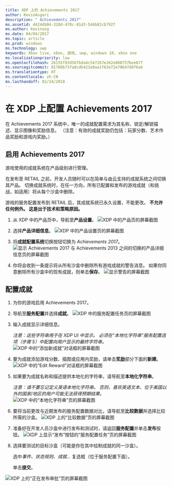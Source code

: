 ```yaml
---
title: XDP 上的 Achievements 2017
author: KevinAsgari
description: " Achievements 2017"
ms.assetid: d424db04-328d-470c-81d3-5d4b82cb792f
ms.author: kevinasg
ms.date: 04/04/2017
ms.topic: article
ms.prod: windows
ms.technology: uwp
keywords: Xbox live, xbox, 游戏, uwp, windows 10, xbox one
ms.localizationpriority: low
ms.openlocfilehash: 26155f83d567bda4c5472b7e262e888757bee87f
ms.sourcegitcommit: 01760b73fa8cdb423a9aa1f63e72e70647d8f6ab
ms.translationtype: HT
ms.contentlocale: zh-CN
ms.lasthandoff: 02/24/2018
---
```

# <a name="configure-achievements-2017-on-xdp"></a>在 XDP 上配置 Achievements 2017

在 Achievements 2017 系统中，唯一的成就配置需求为其名称、锁定/解锁描述、显示图像和奖励信息。 （注意：有效的成就奖励仍包括：玩家分数、艺术作品奖励和游戏内奖励。）

<span id="_Enable_Simplified_Achievements" class="anchor"></span>

## <a name="enable-achievements-2017"></a>启用 Achievements 2017

游戏使用的成就系统在产品级别进行管理。  

在发布至 RETAIL 之前，开发人员随时可以在简单与由云支持的成就系统之间切换其产品。 切换成就系统时，在任一方向，所有已配置和发布的游戏成就（和挑战，如适用）将从每个沙盒中删除。 

游戏的服务配置发布到 RETAIL 后，其成就系统已永久设置，不能更改。 **不允许任何例外。 这是出于技术和策略原因。**

1.  从 XDP 中的产品页中，导航至**产品设置**。
![XDP 中的产品页的屏幕截图](../../images/omega/simplified-achievements-1.png)

2.  选择**产品详细信息**。
![XDP 中的产品设置页的屏幕截图](../../images/omega/simplified-achievements-2.png)

1.  将**成就配置系统**切换按钮切换为 *Achievements 2017*。
![显示 Achievements 2017 与 Achievements 2013 之间的切换的产品详细信息页的屏幕截图](../../images/omega/simplified-achievements-3.png)

1.  你将会收到一条提示将从所有沙盒中删除所有游戏成就的警告消息。 如果你同意删除所有沙盒中的现有成就，则单击**保存**。
![显示警告的屏幕截图](../../images/omega/simplified-achievements-4.png)

## <a name="configure-an-achievement"></a>配置成就

1.  为你的游戏启用 Achievements 2017。

2.  导航至**服务配置**并选择**成就**。
![XDP 中的服务配置任务页的屏幕截图](../../images/omega/simplified-achievements-5.png)

1.  输入成就显示详细信息。

    *注意：这些字符串用于在 XDP UI 中显示。 必须在“本地化字符串”服务配置选项（步骤 5）中配置向用户显示的最终字符串。*<br>
![XDP 中的“添加新成就”对话框的屏幕截图](../../images/omega/simplified-achievements-6.png)

1.  要为成就添加游戏分数、插图或应用内奖励，请单击**奖励**部分下面的**新建**。
![XDP 中的“Edit Reward”对话框的屏幕截图](../../images/omega/simplified-achievements-7.png)

1.  如果要为成就名称和描述提供本地化的字符串，请导航至**本地化字符串**。

    *注意：请不要忘记定义英语本地化字符串。 否则，喜欢英语文本、位于美国以外的国家/地区的用户可能无法获得预期结果。*<br>
![XDP 中的“本地化字符串”页的屏幕截图](../../images/omega/simplified-achievements-8.png)

1.  要将当前更改与近期发布的服务配置数据对比，请导航至**比较数据**并选择比较所需的沙盒。
![XDP 上的“比较数据”页的屏幕截图](../../images/omega/simplified-achievements-9.png)

1.  准备好在开发人员沙盒中进行发布和测试时，请返回**服务配置**并单击**发布**按钮。
![XDP 上显示“发布”按钮的“服务配置任务”页的屏幕截图](../../images/omega/simplified-achievements-10.png)

1.  选择要测试的目标沙盒（可能是你在其中绘制成就的同一沙盒）。

    选中*事件、状态规则、成就…* 复选框（位于服务配置下面）。

    单击**提交**。

![XDP 上的“正在发布审批”页的屏幕截图](../../images/omega/simplified-achievements-11.png)
